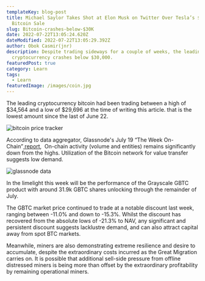 ```yaml
---
templateKey: blog-post
title: Michael Saylor Takes Shot at Elon Musk on Twitter Over Tesla’s $936M
  Bitcoin Sale
slug: Bitcoin-crashes-below-$30K
date: 2022-07-22T13:05:24.620Z
dateModified: 2022-07-22T13:05:29.392Z
author: Obok Casmir(jnr)
description: Despite trading sideways for a couple of weeks, the leading
  cryptocurrency crashes below $30,000.
featuredPost: true
category: Learn
tags:
  - Learn
featuredImage: /images/coin.jpg
---
```


The leading cryptocurrency bitcoin had been trading between a high of $34,564 and a low of $29,696 at the time of writing this article. that is the lowest amount since the last of June 22.

![bitcoin price tracker](/images/bitcoinlow-1-.png "bitcoin trade below 30k")

According to data aggregator, Glassnode's July 19 “The Week On-Chain”[ report](https://insights.glassnode.com/the-week-on-chain-week-29-2021/),  On-chain activity (volume and entities) remains significantly down from the highs. Utilization of the Bitcoin network for value transfer suggests low demand.

![glassnode data](/images/glassnode-1-.png "Glassnode data")

In the limelight this week will be the performance of the Grayscale GBTC product with around 31.9k GBTC shares unlocking through the remainder of July.

The GBTC market price continued to trade at a notable discount last week, ranging between -11.0% and down to -15.3%. Whilst the discount has recovered from the absolute lows of -21.3% to NAV, any significant and persistent discount suggests lacklustre demand, and can also attract capital away from spot BTC markets.

Meanwhile, miners are also demonstrating extreme resilience and desire to accumulate, despite the extraordinary costs incurred as the Great Migration carries on. It is possible that additional sell-side pressure from offline distressed miners is being more than offset by the extraordinary profitability by remaining operational miners.
